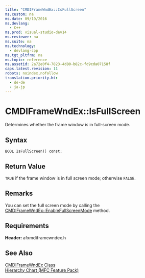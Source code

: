 ```yaml
---
title: "CMDIFrameWndEx::IsFullScreen"
ms.custom: na
ms.date: 09/19/2016
ms.devlang: 
  - C++
ms.prod: visual-studio-dev14
ms.reviewer: na
ms.suite: na
ms.technology: 
  - devlang-cpp
ms.tgt_pltfrm: na
ms.topic: reference
ms.assetid: 2a72e0f4-7823-4d80-b82c-fd9cda07158f
caps.latest.revision: 11
robots: noindex,nofollow
translation.priority.ht: 
  - de-de
  - ja-jp
---
```

# CMDIFrameWndEx::IsFullScreen
Determines whether the frame window is in full-screen mode.  
  
## Syntax  
  
```  
BOOL IsFullScreen() const;  
```  
  
## Return Value  
 `TRUE` if the frame window is in full screen mode; otherwise `FALSE`.  
  
## Remarks  
 You can set the full screen mode by calling the [CMDIFrameWndEx::EnableFullScreenMode](../vs140/CMDIFrameWndEx--EnableFullScreenMode.md) method.  
  
## Requirements  
 **Header:** afxmdiframewndex.h  
  
## See Also  
 [CMDIFrameWndEx Class](../vs140/CMDIFrameWndEx-Class.md)   
 [Hierarchy Chart (MFC Feature Pack)](../vs140/Hierarchy-Chart.md)